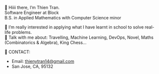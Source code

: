 👋 Hiiii there, I’m Thien Tran. 
<br> Software Engineer at Block
<br> B.S. in Applied Mathematics with Computer Science minor

🌱 I’m really interested in applying what I have learnt in school to solve real-life problems.<br> 
🌱 Talk with me about: Travelling, Machine Learning, DevOps, Novel, Maths (Combinatorics & Algebra), King Chess...

💞️ CONTACT:
   * Email: thienytran14@gmail.com
   * San Jose, CA, 95132

<!---
thientran2020/thientran2020 is a ✨ special ✨ repository because its `README.md` (this file) appears on your GitHub profile.
You can click the Preview link to take a look at your changes.
--->
